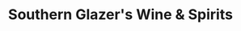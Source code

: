 ---
title: "Southern Glazer's Wine & Spirits"
url: /amarillo/southern-glazers-wine-and-spirits/
shop: wholesale
---